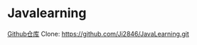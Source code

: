# Javalearning
[Github仓库](https://github.com/Ji2846/JavaLearning)
Clone: https://github.com/Ji2846/JavaLearning.git
